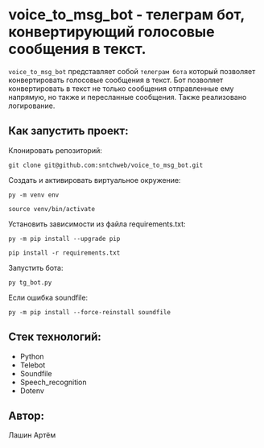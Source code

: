 # voice_to_msg_bot - телеграм бот, конвертирующий голосовые сообщения в текст.

`voice_to_msg_bot` представляет собой `телеграм бота` который позволяет конвертировать голосовые сообщения в текст.
Бот позволяет конвертировать в текст не только сообщения отправленные ему напрямую, но также и пересланные сообщения.
Также реализовано логирование.

## Как запустить проект:
Клонировать репозиторий:
```
git clone git@github.com:sntchweb/voice_to_msg_bot.git
```
Cоздать и активировать виртуальное окружение:
```
py -m venv env
```
```
source venv/bin/activate
```
Установить зависимости из файла requirements.txt:
```
py -m pip install --upgrade pip
```
```
pip install -r requirements.txt
```
Запустить бота:
```
py tg_bot.py
```
Если ошибка soundfile:
```
py -m pip install --force-reinstall soundfile
```

## Стек технологий:

- Python
- Telebot
- Soundfile
- Speech_recognition
- Dotenv
## Автор:
Лашин Артём
